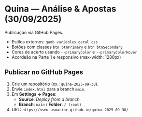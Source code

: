 # Quina — Análise & Apostas (30/09/2025)

Publicação via GitHub Pages.
- Estilos externos: `gamb_variables_geral.css`
- Botões com classes `btn btnPrimary` e `btn btnSecondary`
- Cores de acerto usando `--primaryColor` e `--primaryColorHover`
- Acordeão na Parte 1 e responsivo (max-width: 1280px)

## Publicar no GitHub Pages
1. Crie um repositório (ex.: `quina-2025-09-30`).
2. Envie `index.html` para a branch `main`.
3. Em **Settings → Pages**:
   - **Source**: *Deploy from a branch*
   - **Branch**: `main` / **Folder**: `/ (root)`
4. URL: `https://<seu-usuario>.github.io/quina-2025-09-30/`
